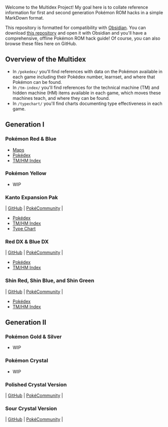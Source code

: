 Welcome to the Multidex Project! My goal here is to collate reference information for first and second generation Pokémon ROM hacks in a simple MarkDown format.

This repository is formatted for compatibility with [Obsidian](https://obsidian.md/). You can download [this repository](https://github.com/AWBuchanan7/multidex) and open it with Obsidian and you'll have a comprehensive, offline Pokémon ROM hack guide! Of course, you can also browse these files here on GitHub.

## Overview of the Multidex

* In `/pokedex/` you'll find references with data on the Pokémon available in each game including their Pokédex number, learnset, and where that Pokémon can be found.
* In `/tm-index/` you'll find references for the technical machine (TM) and hidden machine (HM) items available in each game, which moves these machines teach, and where they can be found.
* In `/typechart/` you'll find charts documenting type effectiveness in each game.

## Generation I

### Pokémon Red & Blue
* [Maps](https://github.com/AWBuchanan7/multidex/tree/main/maps-kanto)
* [Pokédex](/pokedex/red-blue.pokedex.md)
* [TM/HM Index](/tmindex/red-blue.tmindex.md)

### Pokémon Yellow
* WIP

### Kanto Expansion Pak
| [GitHub](https://github.com/PlagueVonKarma/kep-hack) | [PokéCommunity](https://www.pokecommunity.com/threads/kanto-expansion-pak.525646/) |
* [Pokédex](/pokedex/kanto-expansion-pak.pokedex.md)
* [TM/HM Index](/tmindex/kanto-expansion-pak.tmindex.md)
* [Type Chart](/typechart/kanto-expansion-pak.typechart.md)

### Red DX & Blue DX
| [GitHub](https://github.com/TheScarletSword/pokereddeluxe) | [PokéCommunity](https://www.pokecommunity.com/threads/pokemon-red-and-blue-deluxe.360339/) |
* [Pokédex](/pokedex/red-blue-dx.pokedex.md)
* [TM/HM Index](/tmindex/red-blue-dx.tmindex.md)

### Shin Red, Shin Blue, and Shin Green
| [GitHub](https://github.com/jojobear13/shinpokered) | [PokéCommunity](https://www.pokecommunity.com/threads/shin-pokemon-red-blue-green-jp-builds-bugfix-ai-and-qol-patch.427398/) |
* [Pokédex](/pokedex/red-blue.pokedex.md)
* [TM/HM Index](/tmindex/red-blue.tmindex.md)

## Generation II

### Pokémon Gold & Silver
* WIP

### Pokémon Crystal
* WIP

### Polished Crystal Version
| [GitHub](https://github.com/Rangi42/polishedcrystal) | [PokéCommunity](https://www.pokecommunity.com/threads/pok%C3%A9mon-polished-crystal-update-3-1-1.373172/) |

### Sour Crystal Version
| [GitHub](https://github.com/SoupPotato/Sourcrystal) | [PokéCommunity](https://www.pokecommunity.com/threads/pokemon-sour-crystal-improvement-hack.434361/) |

